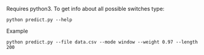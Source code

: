 Requires python3. To get info about all possible switches type:

```
python predict.py --help
```
Example

```
python predict.py --file data.csv --mode window --weight 0.97 --length 200
```
